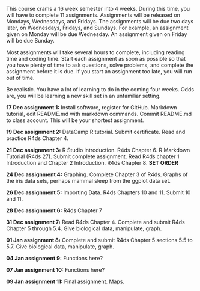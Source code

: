 This course crams a 16 week semester into 4 weeks. During this time, you will have to complete 11 assignments. Assignments will be released on Mondays, Wednesdays, and Fridays. The assignments will be due two days later, on Wednesdays, Fridays, and Sundays. For example, an assignment given on Monday will be due Wednesday. An assignment given on Friday will be due Sunday.  

Most assignments will take several hours to complete, including reading time and coding time.  Start each assignment as soon as possible so that you have plenty of time to ask questions, solve problems, and complete the assignment before it is due. If you start an assignment too late, you will run out of time.

Be realistic. You have a lot of learning to do in the coming four weeks. Odds are, you will be learning a new skill set in an unfamiliar setting. 


**17 Dec assignment 1:** Install software, register for GitHub. Markdown tutorial, edit README.md with markdown commands. Commit README.md to class account. This will be your shortest assignment.

**19 Dec assignment 2:** DataCamp R tutorial. Submit certificate. Read and practice R4ds Chapter 4.

**21 Dec assignment 3:** R Studio introduction. R4ds Chapter 6. R Markdown Tutorial (R4ds 27). Submit complete assignment. Read R4ds chapter 1 Introduction and Chapter 2 Introduction. R4ds Chapter 8. **SET ORDER**


**24 Dec assignment 4:** Graphing. Complete Chapter 3 of R4ds. Graphs of the iris data sets, perhaps mammal sleep from the ggplot data set.

**26 Dec assignment 5:** Importing Data. R4ds Chapters 10 and 11. Submit 10 and 11.

**28 Dec assignment 6:** R4ds Chapter 7


**31 Dec assignment 7:** Read R4ds Chapter 4. Complete and submit R4ds Chapter 5 through 5.4. Give biological data, manipulate, graph.

**01 Jan assignment 8:** Complete and submit R4ds Chapter 5 sections 5.5 to 5.7. Give biological data, manipulate, graph.

**04 Jan assignment 9:** Functions here?

**07 Jan assignment 10:** Functions here?

**09 Jan assignment 11:** Final assignment. Maps.

